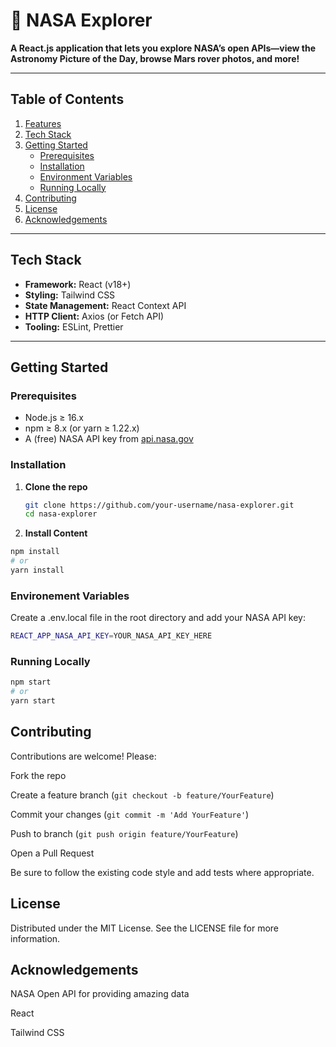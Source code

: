 # 🚀 NASA Explorer

**A React.js application that lets you explore NASA’s open APIs—view the Astronomy Picture of the Day, browse Mars rover photos, and more!**

---

## Table of Contents

1. [Features](#features)  
2. [Tech Stack](#tech-stack)  
3. [Getting Started](#getting-started)  
   - [Prerequisites](#prerequisites)  
   - [Installation](#installation)  
   - [Environment Variables](#environment-variables)  
   - [Running Locally](#running-locally)   
4. [Contributing](#contributing)  
5. [License](#license)  
6. [Acknowledgements](#acknowledgements)

---

## Tech Stack

- **Framework:** React (v18+)  
- **Styling:** Tailwind CSS  
- **State Management:** React Context API
- **HTTP Client:** Axios (or Fetch API)  
- **Tooling:** ESLint, Prettier  

---
## Getting Started

### Prerequisites

- Node.js ≥ 16.x  
- npm ≥ 8.x (or yarn ≥ 1.22.x)  
- A (free) NASA API key from [api.nasa.gov](https://api.nasa.gov/)

### Installation

1. **Clone the repo**  
   ```bash
   git clone https://github.com/your-username/nasa-explorer.git
   cd nasa-explorer
   ```
2. **Install Content**
  ```bash
  npm install
  # or
  yarn install
  ```

### Environement Variables
Create a .env.local file in the root directory and add your NASA API key:
```bash
REACT_APP_NASA_API_KEY=YOUR_NASA_API_KEY_HERE
```

### Running Locally
```bash
npm start
# or
yarn start
```

## Contributing
Contributions are welcome! Please:

Fork the repo

Create a feature branch (`git checkout -b feature/YourFeature`)

Commit your changes (`git commit -m 'Add YourFeature'`)

Push to branch (`git push origin feature/YourFeature`)

Open a Pull Request

Be sure to follow the existing code style and add tests where appropriate.

## License
Distributed under the MIT License. See the LICENSE file for more information.

## Acknowledgements
NASA Open API for providing amazing data

React

Tailwind CSS


